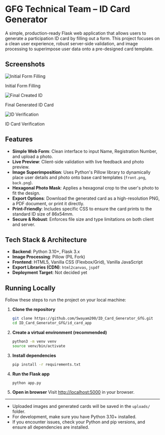 # GFG Technical Team – ID Card Generator

A simple, production-ready Flask web application that allows users to generate a participation ID card by filling out a form. This project focuses on a clean user experience, robust server-side validation, and image processing to superimpose user data onto a pre-designed card template.

## Screenshots
![Initial Form Filling](project_screenshots/initial_form_filing.png)  

Initial Form Filling

![Final Created ID](project_screenshots/created_id.png)  

Final Generated ID Card  

![ID Verification](<project_screenshots/ID Card Verification.JPG>)

ID Card Verification  

## Features

-   **Simple Web Form**: Clean interface to input Name, Registration Number, and upload a photo.
-   **Live Preview**: Client-side validation with live feedback and photo preview.
-   **Image Superimposition**: Uses Python's Pillow library to dynamically place user details and photo onto base card templates (`front.png`, `back.png`).
-   **Hexagonal Photo Mask**: Applies a hexagonal crop to the user's photo to fit the design.
-   **Export Options**: Download the generated card as a high-resolution PNG, a PDF document, or print it directly.
-   **Print-Friendly**: Includes specific CSS to ensure the card prints to the standard ID size of 86x54mm.
-   **Secure & Robust**: Enforces file size and type limitations on both client and server.

## Tech Stack & Architecture

-   **Backend**: Python 3.10+, Flask 3.x
-   **Image Processing**: Pillow (PIL Fork)
-   **Frontend**: HTML5, Vanilla CSS (Flexbox/Grid), Vanilla JavaScript
-   **Export Libraries (CDN)**: `html2canvas`, `jspdf`
-   **Deployment Target**: Not decided yet

## Running Locally

Follow these steps to run the project on your local machine:

1. **Clone the repository**
   ```bash
   git clone https://github.com/Swayam200/ID_Card_Generator_GfG.git
   cd ID_Card_Generator_GfG/id_card_app
   ```

2. **Create a virtual environment (recommended)**
   ```bash
   python3 -m venv venv
   source venv/bin/activate
   ```

3. **Install dependencies**
   ```bash
   pip install -r requirements.txt
   ```

4. **Run the Flask app**
   ```bash
   python app.py
   ```

5. **Open in browser**
   Visit [http://localhost:5000](http://localhost:5000) in your browser.

---

- Uploaded images and generated cards will be saved in the `uploads/` folder.
- For development, make sure you have Python 3.10+ installed.
- If you encounter issues, check your Python and pip versions, and ensure all dependencies are installed.